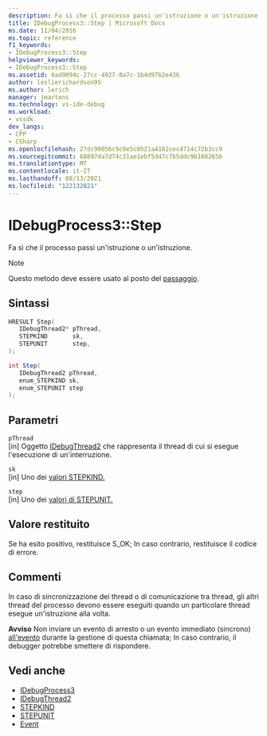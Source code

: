 ```yaml
---
description: Fa sì che il processo passi un'istruzione o un'istruzione.
title: IDebugProcess3::Step | Microsoft Docs
ms.date: 11/04/2016
ms.topic: reference
f1_keywords:
- IDebugProcess3::Step
helpviewer_keywords:
- IDebugProcess3::Step
ms.assetid: 6ad9094c-27cc-4927-8a7c-1b4d97b2e436
author: leslierichardson95
ms.author: lerich
manager: jmartens
ms.technology: vs-ide-debug
ms.workload:
- vssdk
dev_langs:
- CPP
- CSharp
ms.openlocfilehash: 27dc90056c9c0e5c0521a4102cec4714c72b3cc9
ms.sourcegitcommit: 68897da7d74c31ae1ebf5d47c7b5ddc9b108265b
ms.translationtype: MT
ms.contentlocale: it-IT
ms.lasthandoff: 08/13/2021
ms.locfileid: "122132821"
---
```

# <a name="idebugprocess3step"></a>IDebugProcess3::Step
Fa sì che il processo passi un'istruzione o un'istruzione.

> [!NOTE]
> Questo metodo deve essere usato al posto del [passaggio](../../../extensibility/debugger/reference/idebugprogram2-step.md).

## <a name="syntax"></a>Sintassi

```cpp
HRESULT Step(
   IDebugThread2* pThread,
   STEPKIND       sk,
   STEPUNIT       step,
);
```

```csharp
int Step(
   IDebugThread2 pThread,
   enum_STEPKIND sk,
   enum_STEPUNIT step
);
```

## <a name="parameters"></a>Parametri
`pThread`\
[in] Oggetto [IDebugThread2](../../../extensibility/debugger/reference/idebugthread2.md) che rappresenta il thread di cui si esegue l'esecuzione di un'interruzione.

`sk`\
[in] Uno dei [valori STEPKIND.](../../../extensibility/debugger/reference/stepkind.md)

`step`\
[in] Uno dei [valori di STEPUNIT.](../../../extensibility/debugger/reference/stepunit.md)

## <a name="return-value"></a>Valore restituito
 Se ha esito positivo, restituisce S_OK; In caso contrario, restituisce il codice di errore.

## <a name="remarks"></a>Commenti
 In caso di sincronizzazione dei thread o di comunicazione tra thread, gli altri thread del processo devono essere eseguiti quando un particolare thread esegue un'istruzione alla volta.

 **Avviso** Non inviare un evento di arresto o un evento immediato (sincrono) [all'evento](../../../extensibility/debugger/reference/idebugeventcallback2-event.md) durante la gestione di questa chiamata; In caso contrario, il debugger potrebbe smettere di rispondere.

## <a name="see-also"></a>Vedi anche
- [IDebugProcess3](../../../extensibility/debugger/reference/idebugprocess3.md)
- [IDebugThread2](../../../extensibility/debugger/reference/idebugthread2.md)
- [STEPKIND](../../../extensibility/debugger/reference/stepkind.md)
- [STEPUNIT](../../../extensibility/debugger/reference/stepunit.md)
- [Event](../../../extensibility/debugger/reference/idebugeventcallback2-event.md)
